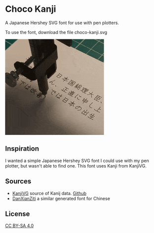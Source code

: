 # Choco Kanji

A Japanese Hershey SVG font for use with pen plotters.

To use the font, download the file choco-kanji.svg

![demo](demo.gif)

## Inspiration

I wanted a simple Japanese Hershey SVG font I could use with my pen plotter, but wasn't able to find one. This font uses Kanji from KanjiVG.

## Sources

- [KanjiVG](https://kanjivg.tagaini.net/index.html) source of Kanij data. [Github](https://github.com/KanjiVG/kanjivg)
- [DanXianZiti](https://github.com/NicholasARossi/generative_artforms/tree/main/generative_fonts/chinese) a similar generated font for Chinese

## License

[CC BY-SA 4.0](https://creativecommons.org/licenses/by-sa/4.0/deed.en)